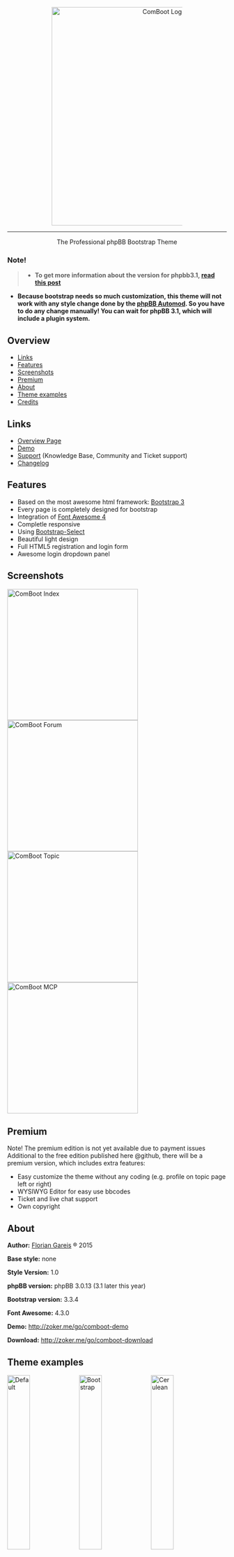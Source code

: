 <p align="center"><a href="http://zoker.me/go/comboot" target="_blank"><img src="https://raw.githubusercontent.com/TheZoker/ComBoot/phpBB-3.0/imageset/site_logo.png" alt="ComBoot Logo" width="500px" style="max-width:300px"/></a></p>

---
<p align="center">The Professional phpBB Bootstrap Theme</p>

### Note!
> - **To get more information about the version for phpbb3.1, [read this post](http://zoker.me/go/comboot-blog-dev-3-1)**
- **Because bootstrap needs so much customization, this theme will not work with any style change done by the [phpBB Automod](https://www.phpbb.com/mods/automod/). So you have to do any change manually! You can wait for phpBB 3.1, which will include a plugin system.**


## Overview
- [Links](#links)
- [Features](#features)
- [Screenshots](#screenshots)
- [Premium](#premium)
- [About](#about)
- [Theme examples](#theme-examples)
- [Credits](#credits)

## Links
- [Overview Page](http://zoker.me/go/comboot)
- [Demo](http://zoker.me/go/comboot-demo)
- [Support](http://zoker.me/go/comboot-support) (Knowledge Base, Community and Ticket support)
- [Changelog](http://zoker.me/go/comboot-changelog)

## Features
* Based on the most awesome html framework: [Bootstrap 3](http://twitter.github.com/bootstrap/)
* Every page is completely designed for bootstrap
* Integration of [Font Awesome 4](http://fontawesome.io/)
* Completle responsive
* Using [Bootstrap-Select](http://silviomoreto.github.io/bootstrap-select/)
* Beautiful light design
* Full HTML5 registration and login form 
* Awesome login dropdown panel

## Screenshots
<a href="http://zoker.me/images/#4/14128869733844" target="_blank"><img src="http://zoker.me/images/uploads/big/844b5982b0561dafcded503aeac75b24.png" alt="ComBoot Index" width="300px" style="max-width:300px"/></a><a href="http://zoker.me/images/#4/14128869728118" target="_blank"><img src="http://zoker.me/images/uploads/big/96bbd5fb9d32f6923670faf0848e013a.png" alt="ComBoot Forum" width="300px" style="max-width:300px"/></a>
<a href="http://zoker.me/images/#4/14128869716676" target="_blank"><img src="http://zoker.me/images/uploads/big/d2da42f45b1add9e41d1660b609f037c.png" alt="ComBoot Topic" width="300px" style="max-width:300px"/></a><a href="http://zoker.me/images/#4/14128869720209" target="_blank"><img src="http://zoker.me/images/uploads/big/804be621ecefcfd10a89b298a41e5d1d.png" alt="ComBoot MCP" width="300px" style="max-width:300px"/></a>

## Premium
Note! The premium edition is not yet available due to payment issues
Additional to the free edition published here @github, there will be a premium version, which includes extra features:
* Easy customize the theme without any coding (e.g. profile on topic page left or right)
* WYSIWYG Editor for easy use bbcodes
* Ticket and live chat support
* Own copyright

## About
**Author:** [Florian Gareis](http://www.florian-gareis.de) ® 2015

**Base style:** none

**Style Version:** 1.0

**phpBB version:** phpBB 3.0.13 (3.1 later this year)

**Bootstrap version:** 3.3.4

**Font Awesome:** 4.3.0

**Demo:** http://zoker.me/go/comboot-demo

**Download:** http://zoker.me/go/comboot-download

## Theme examples
<a href="http://zoker.me/go/comboot-demo-free/#default" target="_blank"><img title="Default" src="http://cdn.zoker.me/bootstrap/thumbnail.png" width="32%"></a>
<a href="http://zoker.me/go/comboot-demo-free/#bootstrap" target="_blank"><img title="Bootstrap" src="http://cdn.zoker.me/bootswatch/bootstrap/thumbnail.png" width="32%"></a>
<a href="http://zoker.me/go/comboot-demo-free/#cerulean" target="_blank"><img title="Cerulean" src="http://bootswatch.com/yeti/thumbnail.png" width="32%"></a>

<a href="http://zoker.me/go/comboot-demo-free/#cosmo" target="_blank"><img title="Cosmo" src="http://bootswatch.com/cosmo/thumbnail.png" width="32%"></a>
<a href="http://zoker.me/go/comboot-demo-free/#cyborg" target="_blank"><img title="Cyborg" src="http://bootswatch.com/cyborg/thumbnail.png" width="32%"></a>
<a href="http://zoker.me/go/comboot-demo-free/#darkly" target="_blank"><img title="Darkly" src="http://bootswatch.com/darkly/thumbnail.png" width="32%"></a>

<a href="http://zoker.me/go/comboot-demo-free/#flatly" target="_blank"><img title="Flatly" src="http://bootswatch.com/flatly/thumbnail.png" width="32%"></a>
<a href="http://zoker.me/go/comboot-demo-free/#journal" target="_blank"><img title="Journal" src="http://bootswatch.com/journal/thumbnail.png" width="32%"></a>
<a href="http://zoker.me/go/comboot-demo-free/#lumen" target="_blank"><img title="Lumen" src="http://bootswatch.com/lumen/thumbnail.png" width="32%"></a>

<a href="http://zoker.me/go/comboot-demo-free/#paper" target="_blank"><img title="Paper" src="http://bootswatch.com/paper/thumbnail.png" width="32%"></a>
<a href="http://zoker.me/go/comboot-demo-free/#readable" target="_blank"><img title="Readable" src="http://bootswatch.com/readable/thumbnail.png" width="32%"></a>
<a href="http://zoker.me/go/comboot-demo-free/#sandstone" target="_blank"><img title="Sandstone" src="http://bootswatch.com/sandstone/thumbnail.png" width="32%"></a>

<a href="http://zoker.me/go/comboot-demo-free/#simplex" target="_blank"><img title="Simplex" src="http://bootswatch.com/simplex/thumbnail.png" width="32%"></a>
<a href="http://zoker.me/go/comboot-demo-free/#slate" target="_blank"><img title="Slate" src="http://bootswatch.com/slate/thumbnail.png" width="32%"></a>
<a href="http://zoker.me/go/comboot-demo-free/#spacelab" target="_blank"><img title="Spacelab" src="http://bootswatch.com/spacelab/thumbnail.png" width="32%"></a>

<a href="http://zoker.me/go/comboot-demo-free/#superhero" target="_blank"><img title="Superhero" src="http://bootswatch.com/superhero/thumbnail.png" width="32%"></a>
<a href="http://zoker.me/go/comboot-demo-free/#united" target="_blank"><img title="United" src="http://bootswatch.com/united/thumbnail.png" width="32%"></a>
<a href="http://zoker.me/go/comboot-demo-free/#yeti" target="_blank"><img title="Yeti" src="http://bootswatch.com/yeti/thumbnail.png" width="32%"></a>

## Credits
* [Support glyph and fa icon inside input](http://bootsnipp.com/snippets/featured/support-glyph-and-fa-icon-inside-input)
* [Mix & Match Login](http://bootsnipp.com/snippets/featured/mix-amp-match-login)
* [Mix & Match Register](http://bootsnipp.com/snippets/featured/mix-amp-match-register)
* [Bootstrap-Select](http://silviomoreto.github.io/bootstrap-select/)
* [User Detail Panel](http://bootsnipp.com/snippets/featured/user-detail-panel)
* [Bootstrap Badger](http://bootsnipp.com/snippets/featured/bootstrap-badger)
* [jQuery Checkbox Buttons](http://bootsnipp.com/snippets/featured/jquery-checkbox-buttons)
* [HTML Editor WYSIWYG Interface](http://bootsnipp.com/snippets/featured/html-editor-wysiwyg-interface)
* [Button with labels](http://bootsnipp.com/snippets/featured/buttons-with-labels)
* [Triangle Breadcrumbs Arrows](http://bootsnipp.com/snippets/featured/triangle-breadcrumbs-arrows)
* [Alert Messages like the docs](http://bootsnipp.com/snippets/featured/alert-messages-like-the-docs)
* [Collapsible Panel](http://bootsnipp.com/snippets/featured/collapsible-panel)
* [Link to top page](http://bootsnipp.com/snippets/featured/link-to-top-page)
* [WYSIWYG Editor](http://www.wysibb.com/)
* [Code Syntax Highlighter](http://prismjs.com/)
* [Lightbox](http://lokeshdhakar.com/projects/lightbox2/)
* [Angular.js](angularjs.org)

---

<p align="center">Copyright &copy; 2015 <a href="http://www.florian-gareis.de" target="_blank">Florian Gareis</a>. Licensed under the terms of the <a href="LICENSE.md" target="_blank">MIT License</a></p>

